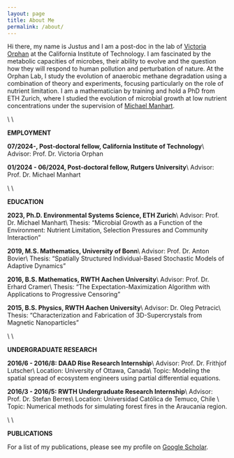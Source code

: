 ```yaml
---
layout: page
title: About Me
permalink: /about/
---
```


Hi there, my name is Justus and I am a post-doc in the lab of [Victoria Orphan](https://orphanlab.caltech.edu/) at the California Institute of Technology. 
I am fascinated by the metabolic capacities of microbes, their ability to evolve and the question how they will respond to human pollution and perturbation of nature. 
At the Orphan Lab, I study the evolution of anaerobic methane degradation using a combination of theory and experiments, focusing particularly on the role of nutrient limitation.
I am a mathematician by training and hold a PhD from ETH Zurich, where I studied the evolution of microbial growth at low nutrient concentrations under the supervision of [Michael Manhart](https://qevomicrolab.org).

<!-- previously and first came into contact with ecology through an undergraduate research internship, where I helped to derive equations that describe how a population of beavers moves along a river (the internship was in Canada).  It's during my master's thesis  that I discovered my interest for the evolutionary process, working out the conditions for mutant invasion under phenotypic heterogeneity. -->
<!-- <!-1- the convergence of stochastic partial differential equations -1-> --> 
<!-- <!-1- that working out the stochastic invasion of a mutant genotype into a wild-type population with phenotypic heterogeneity. -1-> --> 
<!-- For my PhD, I chose to  work on empirical variation of microbial growth traits in the group of  Michael Manhart, then a junior group hosted within the [Theoretical Biology group](https://tb.ethz.ch) at ETH Zurich. -->
<!-- <!-1- to figure out the variation in lag time, growth rate and biomass yield that mutation supplies and how selection acts on these traits. -1-> --> 

<!-- In the second half of my PhD, I became increasingly interested in the impact of microbial communities on biogeochemical cycling and bioremidiation, thanks to collaborating with Noelle Held (now [at USC](https://proteoceanlab.github.io/about.html))  and lot's of time  spent with the [Microbial System Ecology group](https://mse.ethz.ch/) and the [UMIK department](https://www.eawag.ch/en/department/umik/) at Eawag. --> 
<!-- <!-1- whether these microbes will adapt fast enough to help re-balance the resource cycles. -1-> -->

\\
\\

**EMPLOYMENT**

**07/2024-, Post-doctoral fellow, California Institute of Technology**\\
Advisor: Prof. Dr. Victoria Orphan

**01/2024 - 06/2024, Post-doctoral fellow, Rutgers University**\\
Advisor: Prof. Dr. Michael Manhart

\\
\\

**EDUCATION**

**2023, Ph.D. Environmental Systems Science, ETH Zurich**\\
Advisor: Prof. Dr. Michael Manhart\\
Thesis: “Microbial Growth as a Function of the Environment: Nutrient Limitation, Selection Pressures and Community Interaction”

**2019, M.S. Mathematics, University of Bonn**\\
Advisor: Prof. Dr.  Anton Bovier\\
Thesis: “Spatially Structured Individual-Based Stochastic Models of Adaptive Dynamics”

**2016, B.S. Mathematics, RWTH Aachen University**\\
Advisor: Prof. Dr. Erhard Cramer\\
Thesis: “The Expectation-Maximization Algorithm with Applications to Progressive Censoring”

**2015, B.S. Physics, RWTH Aachen University**\\
Advisor: Dr. Oleg Petracic\\
Thesis: “Characterization and Fabrication of 3D-Supercrystals from Magnetic Nanoparticles”

\\
\\

**UNDERGRADUATE RESEARCH**

**2016/6 - 2016/8:  DAAD Rise Research Internship**\\
Advisor:  Prof. Dr. Frithjof Lutscher\\
Location: University of Ottawa, Canada\\
Topic: Modeling the spatial spread of ecosystem engineers using partial differential equations.


**2016/3 - 2016/5: RWTH Undergraduate Research Internship**\\
Advisor:  Prof. Dr. Stefan Berres\\
Location:  Universidad Católica de Temuco, Chile \\
Topic: Numerical methods for simulating forest fires in the Araucania region. 

\\
\\

**PUBLICATIONS**

For a list of my publications, please see my profile on [Google Scholar](https://scholar.google.com/citations?view_op=list_works&user=--24NSEAAAAJ).


